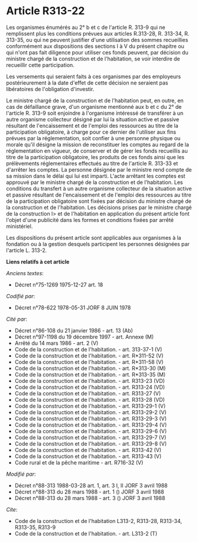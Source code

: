# Article R313-22

Les organismes énumérés au 2° b et c de l'article R. 313-9 qui ne remplissent plus les conditions prévues aux articles
R.313-28, R. 313-34, R. 313-35, ou qui ne peuvent justifier d'une utilisation des sommes recueillies conformément aux
dispositions des sections I à V du présent chapitre ou qui n'ont pas fait diligence pour utiliser ces fonds peuvent, par
décision du ministre chargé de la construction et de l'habitation, se voir interdire de recueillir cette participation.

Les versements qui seraient faits à ces organismes par des employeurs postérieurement à la date d'effet de cette décision ne
seraient pas libératoires de l'obligation d'investir.

Le ministre chargé de la construction et de l'habitation peut, en outre, en cas de défaillance grave, d'un organisme
mentionné aux b et c du 2° de l'article R. 313-9  soit enjoindre à l'organisme intéressé de transférer à un autre organisme
collecteur désigné par lui la situation active et passive résultant de l'encaissement et de l'emploi des ressources au titre
de la participation obligatoire, à charge pour ce dernier de l'utiliser aux fins prévues par la réglementation, soit confier
à une personne physique ou morale qu'il désigne la mission de reconstituer les comptes au regard de la réglementation en
vigueur, de conserver et de gérer les fonds recueillis au titre de la participation obligatoire, les produits de ces fonds
ainsi que les prélèvements réglementaires effectués au titre de l'article R. 313-33 et d'arrêter les comptes. La personne
désignée par le ministre rend compte de sa mission dans le délai qui lui est imparti. L'acte arrêtant les comptes est
approuvé par le ministre chargé de la construction et de l'habitation. Les conditions du transfert à un autre organisme
collecteur de la situation active et passive résultant de l'encaissement et de l'emploi des ressources au titre de la
participation obligatoire sont fixées par décision du ministre chargé de la construction et de l'habitation. Les décisions
prises par le ministre chargé de la construction  l> et de l'habitation en application du présent article font l'objet d'une
publicité dans les formes et conditions fixées par arrêté ministériel.

Les dispositions du présent article sont applicables aux organismes à la fondation ou à la gestion desquels participent les
personnes désignées par l'article L. 313-2.

**Liens relatifs à cet article**

_Anciens textes_:

  - Décret n°75-1269 1975-12-27 art. 18

_Codifié par_:

  - Décret n°78-622 1978-05-31 JORF 8 JUIN 1978

_Cité par_:

  - Décret n°86-108 du 21 janvier 1986 - art. 13 (Ab)
  - Décret n°97-1198 du 19 décembre 1997 - art. Annexe (M)
  - Arrêté du 14 mars 1986 - art. 2 (V)
  - Code de la construction et de l'habitation. - art. 313-37-1 (V)
  - Code de la construction et de l'habitation. - art. R*311-52 (V)
  - Code de la construction et de l'habitation. - art. R*311-58 (V)
  - Code de la construction et de l'habitation. - art. R*313-30 (M)
  - Code de la construction et de l'habitation. - art. R*313-35 (M)
  - Code de la construction et de l'habitation. - art. R313-23 (VD)
  - Code de la construction et de l'habitation. - art. R313-24 (VD)
  - Code de la construction et de l'habitation. - art. R313-27 (V)
  - Code de la construction et de l'habitation. - art. R313-28 (VD)
  - Code de la construction et de l'habitation. - art. R313-29-1 (V)
  - Code de la construction et de l'habitation. - art. R313-29-2 (V)
  - Code de la construction et de l'habitation. - art. R313-29-3 (V)
  - Code de la construction et de l'habitation. - art. R313-29-4 (V)
  - Code de la construction et de l'habitation. - art. R313-29-6 (V)
  - Code de la construction et de l'habitation. - art. R313-29-7 (V)
  - Code de la construction et de l'habitation. - art. R313-29-8 (V)
  - Code de la construction et de l'habitation. - art. R313-42 (V)
  - Code de la construction et de l'habitation. - art. R313-43 (V)
  - Code rural et de la pêche maritime - art. R716-32 (V)

_Modifié par_:

  - Décret n°88-313 1988-03-28 art. 1, art. 3 I, II JORF 3 avril 1988
  - Décret n°88-313 du 28 mars 1988 - art. 1 () JORF 3 avril 1988
  - Décret n°88-313 du 28 mars 1988 - art. 3 () JORF 3 avril 1988

_Cite_:

  - Code de la construction et de l'habitation L313-2, R313-28, R313-34, R313-35, R313-9
  - Code de la construction et de l'habitation. - art. L313-2 (T)
